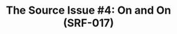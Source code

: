 ---
ee_id: '4113'
site: '1'
type: '2'
url: 2013-168-the-source-issue-4-on-and-on
title: 'The Source Issue #4: On and On (SRF-017)'
year: '2013'
display_year: '2013'
medium: Zine
dims: 11 x 8.5
pitch: |-
  Source code for “On and on” bot printed with archival inks and paper, footnoted with artist txt, writing, poetry, whatevz, etc, etc,
   etc.
ps:
live_url:
related:
youtube:
related_code: https://github.com/coryarcangel/On-and-On
imgs: the-source-on-and-on-2013-168-install-Heart-01-database-SM.jpg
subheading:
download: the-source-on-and-on-2013-168-digital-master-ih.pdf
add_credit:
commission: Creative Capital
layout: things-i-made
---